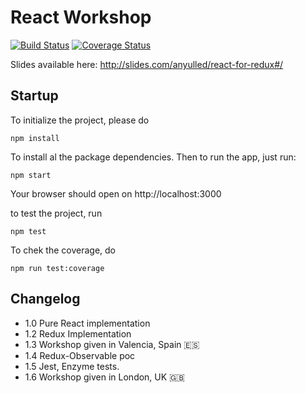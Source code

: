 # React Workshop

[![Build Status](https://travis-ci.org/anyulled/ReactWorkshop.svg?branch=redux-example)](https://travis-ci.org/anyulled/ReactWorkshop)
[![Coverage Status](https://coveralls.io/repos/github/anyulled/ReactWorkshop/badge.svg?branch=redux-example)](https://coveralls.io/github/anyulled/ReactWorkshop?branch=redux-example)

Slides available here: http://slides.com/anyulled/react-for-redux#/

## Startup

To initialize the project, please do

```
npm install
```

To install al the package dependencies. Then to run the app, just run:

```
npm start
```

Your browser should open on http://localhost:3000

to test the project, run
```
npm test
```

To chek the coverage, do
```
npm run test:coverage
```

## Changelog

* 1.0 Pure React implementation
* 1.2 Redux Implementation
* 1.3 Workshop given in Valencia, Spain 🇪🇸
* 1.4 Redux-Observable poc
* 1.5 Jest, Enzyme tests.
* 1.6 Workshop given in London, UK 🇬🇧
